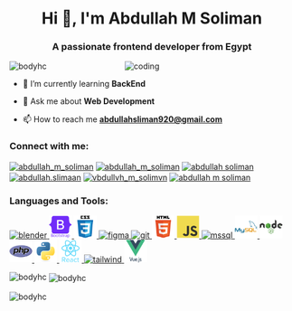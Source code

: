 <h1 align="center">Hi 👋, I'm Abdullah M Soliman</h1>
<h3 align="center">A passionate frontend developer from Egypt</h3>


<img src="https://media3.giphy.com/media/Dh5q0sShxgp13DwrvG/200.webp?cid=790b7611pchwvxzne0dswaizk4bx870e3pwea1r7eqga3nf4&ep=v1_gifs_search&rid=200.webp&ct=g" alt="coding" align="right" width="300"/>

<p align="left"> <img src="https://komarev.com/ghpvc/?username=bodyhc&label=Profile%20views&color=0e75b6&style=flat" alt="bodyhc" /> </p>

- 🌱 I’m currently learning **BackEnd**

- 💬 Ask me about **Web Development**

- 📫 How to reach me **abdullahsliman920@gmail.com**

<h3 align="left">Connect with me:</h3>
<p align="left">
<a href="https://codepen.io/abdullah_m_soliman" target="blank"><img align="center" src="https://raw.githubusercontent.com/rahuldkjain/github-profile-readme-generator/master/src/images/icons/Social/codepen.svg" alt="abdullah_m_soliman" height="30" width="40" /></a>
<a href="https://uiverse.io/profile/Bodyhc" target="blank"><img align="center" src="https://avatars.githubusercontent.com/u/103369066?s=280&v=4" alt="abdullah_m_soliman" height="30" width="40" /></a>
<a href="https://linkedin.com/in/abdullah soliman" target="blank"><img align="center" src="https://raw.githubusercontent.com/rahuldkjain/github-profile-readme-generator/master/src/images/icons/Social/linked-in-alt.svg" alt="abdullah soliman" height="30" width="40" /></a>
<a href="https://fb.com/abdullah.slimaan" target="blank"><img align="center" src="https://raw.githubusercontent.com/rahuldkjain/github-profile-readme-generator/master/src/images/icons/Social/facebook.svg" alt="abdullah.slimaan" height="30" width="40" /></a>
<a href="https://instagram.com/vbdullvh_m_solimvn" target="blank"><img align="center" src="https://raw.githubusercontent.com/rahuldkjain/github-profile-readme-generator/master/src/images/icons/Social/instagram.svg" alt="vbdullvh_m_solimvn" height="30" width="40" /></a>
<a href="https://www.youtube.com/Abdulla7_2003" target="blank"><img align="center" src="https://raw.githubusercontent.com/rahuldkjain/github-profile-readme-generator/master/src/images/icons/Social/youtube.svg" alt="abdullah m soliman" height="30" width="40" /></a>
</p>

<h3 align="left">Languages and Tools:</h3>
<p align="left"> <a href="https://www.blender.org/" target="_blank" rel="noreferrer"> <img src="https://download.blender.org/branding/community/blender_community_badge_white.svg" alt="blender" width="40" height="40"/> </a> <a href="https://getbootstrap.com" target="_blank" rel="noreferrer"> <img src="https://raw.githubusercontent.com/devicons/devicon/master/icons/bootstrap/bootstrap-plain-wordmark.svg" alt="bootstrap" width="40" height="40"/> </a> <a href="https://www.w3schools.com/css/" target="_blank" rel="noreferrer"> <img src="https://raw.githubusercontent.com/devicons/devicon/master/icons/css3/css3-original-wordmark.svg" alt="css3" width="40" height="40"/> </a> <a href="https://www.figma.com/" target="_blank" rel="noreferrer"> <img src="https://www.vectorlogo.zone/logos/figma/figma-icon.svg" alt="figma" width="40" height="40"/> </a> <a href="https://git-scm.com/" target="_blank" rel="noreferrer"> <img src="https://www.vectorlogo.zone/logos/git-scm/git-scm-icon.svg" alt="git" width="40" height="40"/> </a> <a href="https://www.w3.org/html/" target="_blank" rel="noreferrer"> <img src="https://raw.githubusercontent.com/devicons/devicon/master/icons/html5/html5-original-wordmark.svg" alt="html5" width="40" height="40"/> </a> <a href="https://developer.mozilla.org/en-US/docs/Web/JavaScript" target="_blank" rel="noreferrer"> <img src="https://raw.githubusercontent.com/devicons/devicon/master/icons/javascript/javascript-original.svg" alt="javascript" width="40" height="40"/> </a> <a href="https://www.microsoft.com/en-us/sql-server" target="_blank" rel="noreferrer"> <img src="https://www.svgrepo.com/show/303229/microsoft-sql-server-logo.svg" alt="mssql" width="40" height="40"/> </a> <a href="https://www.mysql.com/" target="_blank" rel="noreferrer"> <img src="https://raw.githubusercontent.com/devicons/devicon/master/icons/mysql/mysql-original-wordmark.svg" alt="mysql" width="40" height="40"/> </a> <a href="https://nodejs.org" target="_blank" rel="noreferrer"> <img src="https://raw.githubusercontent.com/devicons/devicon/master/icons/nodejs/nodejs-original-wordmark.svg" alt="nodejs" width="40" height="40"/> </a> <a href="https://www.php.net" target="_blank" rel="noreferrer"> <img src="https://raw.githubusercontent.com/devicons/devicon/master/icons/php/php-original.svg" alt="php" width="40" height="40"/> </a> <a href="https://www.python.org" target="_blank" rel="noreferrer"> <img src="https://raw.githubusercontent.com/devicons/devicon/master/icons/python/python-original.svg" alt="python" width="40" height="40"/> </a> <a href="https://reactjs.org/" target="_blank" rel="noreferrer"> <img src="https://raw.githubusercontent.com/devicons/devicon/master/icons/react/react-original-wordmark.svg" alt="react" width="40" height="40"/> </a> <a href="https://tailwindcss.com/" target="_blank" rel="noreferrer"> <img src="https://www.vectorlogo.zone/logos/tailwindcss/tailwindcss-icon.svg" alt="tailwind" width="40" height="40"/> </a> <a href="https://vuejs.org/" target="_blank" rel="noreferrer"> <img src="https://raw.githubusercontent.com/devicons/devicon/master/icons/vuejs/vuejs-original-wordmark.svg" alt="vuejs" width="40" height="40"/> </a> </p>

<p><img align="left" src="https://github-readme-stats.vercel.app/api/top-langs?username=bodyhc&show_icons=true&locale=en&layout=compact" alt="bodyhc" /></p>

<p>&nbsp;<img align="center" src="https://github-readme-stats.vercel.app/api?username=bodyhc&show_icons=true&locale=en" alt="bodyhc" /></p>

<p><img align="center" src="https://github-readme-streak-stats.herokuapp.com/?user=bodyhc&" alt="bodyhc" /></p>
